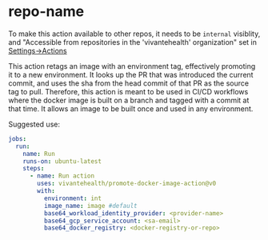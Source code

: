 # repo-name

To make this action available to other repos, it needs to be `internal` visiblity, and "Accessible from repositories in the 'vivantehealth' organization" set in [Settings->Actions](https://github.com/vivantehealth/terraform-plan-action/settings/actions)

This action retags an image with an environment tag, effectively promoting it to a new environment. It looks up the PR that was introduced the current commit, and uses the sha from the head commit of that PR as the source tag to pull. Therefore, this action is meant to be used in CI/CD workflows where the docker image is built on a branch and tagged with a commit at that time. It allows an image to be built once and used in any environment.

Suggested use:

```yaml
jobs:
  run:
    name: Run
    runs-on: ubuntu-latest
    steps:
      - name: Run action
        uses: vivantehealth/promote-docker-image-action@v0
        with:
          environment: int
          image_name: image #default
          base64_workload_identity_provider: <provider-name>
          base64_gcp_service_account: <sa-email>
          base64_docker_registry: <docker-registry-or-repo>
```
